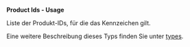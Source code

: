 **Product Ids - Usage**

Liste der Produkt-IDs, für die das Kennzeichen gilt.

Eine weitere Beschreibung dieses Typs finden Sie unter [types](types/products-usage.de.md).